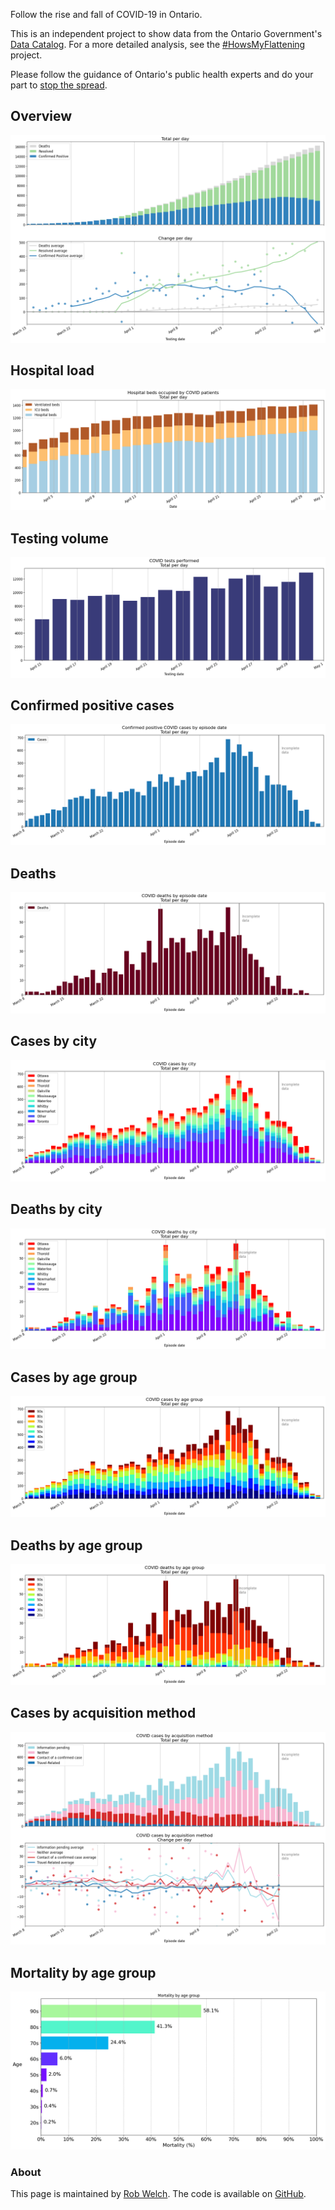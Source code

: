 Follow the rise and fall of COVID-19 in Ontario.

This is an independent project to show data from the Ontario Government's [Data Catalog](https://data.ontario.ca/dataset?keywords_en=COVID-19). For a more detailed analysis, see the [#HowsMyFlattening](https://howsmyflattening.ca) project.

Please follow the guidance of Ontario's public health experts and do your part to [stop the spread](https://www.ontario.ca/page/covid-19-stop-spread).

## Overview
![](covid_ontario/plots/overview.png) 

## Hospital load
![](covid_ontario/plots/hospital.png) 

## Testing volume
![](covid_ontario/plots/testing.png) 

## Confirmed positive cases
![](covid_ontario/plots/positive_cases.png) 

## Deaths
![](covid_ontario/plots/deaths.png) 

## Cases by city
![](covid_ontario/plots/cases_city.png) 

## Deaths by city
![](covid_ontario/plots/deaths_city.png) 

## Cases by age group
![](covid_ontario/plots/cases_age.png) 

## Deaths by age group
![](covid_ontario/plots/deaths_age.png) 

## Cases by acquisition method
![](covid_ontario/plots/cases_acquisition.png) 

## Mortality by age group 
![](covid_ontario/plots/mortality_age.png) 

### About 
This page is maintained by [Rob Welch](mailto:rlwelch@gmail.com). The code is available on [GitHub](https://github.com/rlwelch/covid-ontario).

